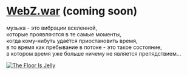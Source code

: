 # [WebZ.war](/humans.txt) (coming soon)

музыка - это вибрации вселенной,  
которые проявляются в те самые моменты,  
когда кому-нибуть удаётся приостановить время,  
в то время как пребывание в потоке - это такое состояние,  
в котором время уже больше ничему не является препядствием...

[<img src="http://f1.bcbits.com/img/a0002831519_10.jpg" style="max-width:100%" title="The Floor Is Jelly">](http://music.disasterpeace.com/album/the-floor-is-jelly-ost)
